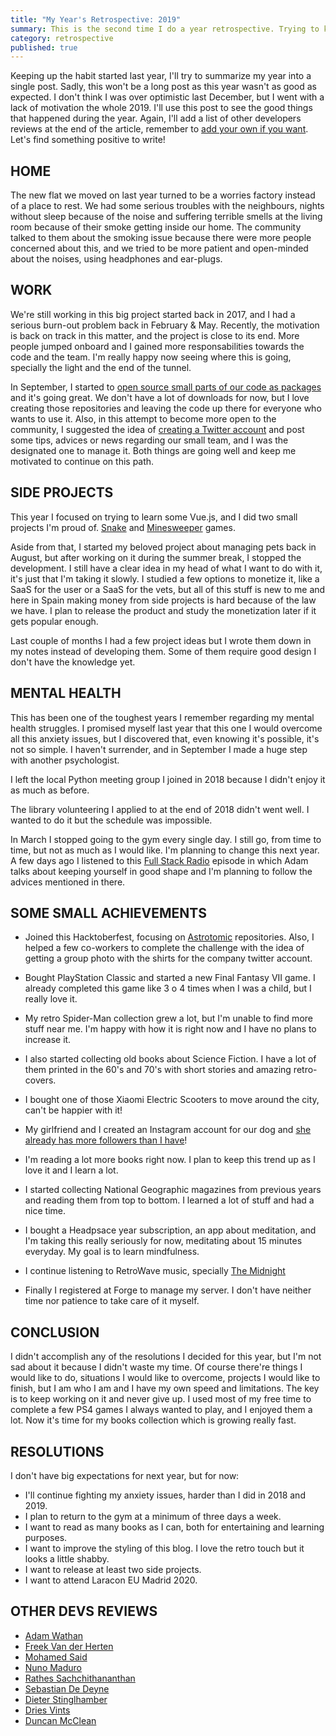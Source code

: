 ```yaml
---
title: "My Year's Retrospective: 2019"
summary: This is the second time I do a year retrospective. Trying to keep this kind of posts as an habit.
category: retrospective
published: true
---
```


Keeping up the habit started last year, I'll try to summarize my year into a single post. Sadly, 
this won't be a long post as this year wasn't as good as expected. I don't think I was over 
optimistic last December, but I went with a lack of motivation the whole 2019. I'll use this post 
to see the good things that happened during the year. Again, I'll add a list of other developers 
reviews at the end of the article, remember to 
[add your own if you want](https://github.com/Lloople/davidllop.com/blob/master/posts/2019-12-15.year-retrospective-2019.md). Let's find something positive to write!

## HOME
The new flat we moved on last year turned to be a worries factory instead of a place to rest. 
We had some serious troubles with the neighbours, nights without sleep because of the 
noise and suffering terrible smells at the living room because of their smoke getting inside 
our home. The community talked to them about the smoking issue because there were more people concerned about this, and we tried to be more patient and 
open-minded about the noises, using headphones and ear-plugs.

## WORK
We're still working in this big project started back in 2017, and I had a serious burn-out problem 
back in February & May. Recently, the motivation is back on track in this matter, and the project 
is close to its end. More people jumped onboard and I gained more responsabilities towards the code 
and the team. I'm really happy now seeing where this is going, specially the light and the end of the tunnel.   

In September, I started to [open source small parts of our code as packages](https://github.com/gnahotelsolutions)
and it's going great. We don't have a lot of downloads for now, but I love creating those repositories and leaving
the code up there for everyone who wants to use it.
Also, in this attempt to become more open to the community, I suggested the idea of 
[creating a Twitter account](https://twitter.com/gnahs_devs) and post some tips, advices or news regarding
our small team, and I was the designated one to manage it. Both things are going well and keep me motivated to continue on this path.

## SIDE PROJECTS
This year I focused on trying to learn some Vue.js, and I did two small projects I'm proud of. [Snake](https://snake.davidllop.com) and [Minesweeper](https://minesweeper.davidllop.com) games.

Aside from that, I started my beloved project about managing pets back in August, 
but after working on it during the summer break, I stopped the development. I still have a clear 
idea in my head of what I want to do with it, it's just that I'm taking it slowly. I studied a few options
to monetize it, like a SaaS for the user or a SaaS for the vets, but all of this stuff is new to me and here in 
Spain making money from side projects is hard because of the law we have. I plan to release the product and study the monetization later if it gets popular enough.

Last couple of months I had a few project ideas but I wrote them down in my notes instead of developing them. Some of them require good design I don't have the knowledge yet.

## MENTAL HEALTH
This has been one of the toughest years I remember regarding my mental health struggles. I promised 
myself last year that this one I would overcome all this anxiety issues, but I discovered that, even 
knowing it's possible, it's not so simple. I haven't surrender, and in September I made a huge step with another psychologist. 

I left the local Python meeting group I joined in 2018 because I didn't enjoy it as much as before.

The library volunteering I applied to at the end of 2018 didn't went well. I wanted to do it but the schedule was impossible.

In March I stopped going to the gym every single day. I still go, from time to time, but not as much as I would like. I'm planning to change this next year.
A few days ago I listened to this [Full Stack Radio](http://www.fullstackradio.com/105) episode in which Adam talks about keeping yourself in good shape and I'm planning to follow the advices mentioned in there.

## SOME SMALL ACHIEVEMENTS

- Joined this Hacktoberfest, focusing on [Astrotomic](https://github.com/astrotomic) repositories. Also, I helped a few co-workers to complete the challenge with the idea of getting a group photo with the shirts for the company twitter account.

- Bought PlayStation Classic and started a new Final Fantasy VII game. I already completed this game like 3 o 4 times when I was a child, but I really love it.

- My retro Spider-Man collection grew a lot, but I'm unable to find more stuff near me. I'm happy with how it is right now and I have no plans to increase it.

- I also started collecting old books about Science Fiction. I have a lot of them printed in the 60's and 70's with short stories and amazing retro-covers.

- I bought one of those Xiaomi Electric Scooters to move around the city, can't be happier with it! 

- My girlfriend and I created an Instagram account for our dog and [she already has more followers than I have](https://www.instagram.com/ninasayswoof)!

- I'm reading a lot more books right now. I plan to keep this trend up as I love it and I learn a lot.

- I started collecting National Geographic magazines from previous years and reading them from top to bottom. I learned a lot of stuff and had a nice time.

- I bought a Headpsace year subscription, an app about meditation, and I'm taking this really seriously for now, meditating about 15 minutes everyday. My goal is to learn mindfulness.

- I continue listening to RetroWave music, specially [The Midnight](https://www.themidnightofficial.com)

- Finally I registered at Forge to manage my server. I don't have neither time nor patience to take care of it myself.

## CONCLUSION
I didn't accomplish any of the resolutions I decided for this year, but I'm not sad about it 
because I didn't waste my time. Of course there're things I would like to do, situations I would like to 
overcome, projects I would like to finish, but I am 
who I am and I have my own speed and limitations. The key is to keep working on it and never give up.
I used most of my free time to complete a few PS4 games I always wanted to play, and I enjoyed them a lot. Now it's time for my books collection which is growing really fast.

## RESOLUTIONS
I don't have big expectations for next year, but for now:

- I'll continue fighting my anxiety issues, harder than I did in 2018 and 2019.
- I plan to return to the gym at a minimum of three days a week.
- I want to read as many books as I can, both for entertaining and learning purposes.
- I want to improve the styling of this blog. I love the retro touch but it looks a little shabby.
- I want to release at least two side projects.
- I want to attend Laracon EU Madrid 2020.

## OTHER DEVS REVIEWS

- [Adam Wathan](https://adamwathan.me/journal/2019/12/06/2019-year-in-review/)
- [Freek Van der Herten](https://freek.dev/1522-a-recap-of-2019)
- [Mohamed Said](https://twitter.com/themsaid/status/1202893323595321344)
- [Nuno Maduro](https://nunomaduro.com/a-recap-of-2019/)
- [Rathes Sachchithananthan](https://rathes.me/blog/en/review-2019/)
- [Sebastian De Deyne](https://sebastiandedeyne.com/newsletter/happy-holidays-looking-back-at-2019/)
- [Dieter Stinglhamber](https://www.dieterstinglhamber.me/blog/2019-retrospective/)
- [Dries Vints](https://driesvints.com/blog/2019-recap/)
- [Duncan McClean](https://duncanm.dev/2019-year-in-review)
